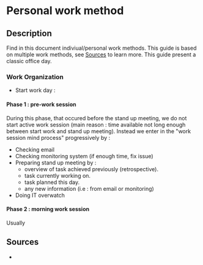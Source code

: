 # Personal work method

## Description

Find in this document indiviual/personal work methods.
This guide is based on multiple work methods, see [Sources](#sources) to learn more.
This guide present a classic office day.

### Work Organization

- Start work day :

#### Phase 1 : pre-work session

During this phase, that occured before the stand up meeting, we do not start active work session (main reason : time available not long enough between start work and stand up meeting).
Instead we enter in the "work session mind process" progressively by :
- Checking email
- Checking monitoring system (if enough time, fix issue)
- Preparing stand up meeting by :
    - overview of task achieved previously (retrospective).
    - task currently working on.
    - task planned this day.
    - any new information (i.e : from email or monitoring)
- Doing IT overwatch

#### Phase 2 : morning work session

Usually



## Sources

- []()